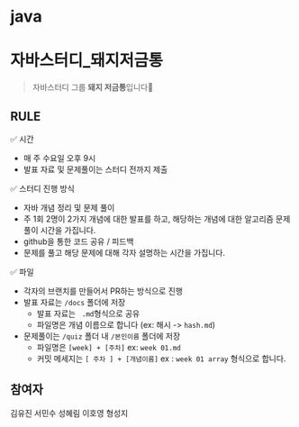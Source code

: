 # java

# 자바스터디_돼지저금통
> 자바스터디 그룹 **돼지 저금통**입니다🐽



## RULE

✅ 시간

- 매 주 수요일 오후 9시 
- 발표 자료 및 문제풀이는 스터디 전까지 제출

✅ 스터디 진행 방식

- 자바 개념 정리 및 문제 풀이
- 주 1회 2명이 2가지 개념에 대한 발표를 하고, 해당하는 개념에 대한 알고리즘 문제 풀이 시간을 가집니다.
- github을 통한 코드 공유 / 피드백
- 문제를 풀고 해당 문제에 대해 각자 설명하는 시간을 가집니다.


✅ 파일

- 각자의 브랜치를 만들어서 PR하는 방식으로 진행
- 발표 자료는 `/docs` 폴더에 저장
  - 발표 자료는 ` .md`형식으로 공유
  - 파일명은 개념 이름으로 합니다 (ex: 해시 -> `hash.md`)
- 문제풀이는 `/quiz` 폴더 내 `/본인이름` 폴더에 저장
  - 파일명은 `[week] + [주차]` ex: `week 01.md`
  - 커밋 메세지는 `[ 주차 ] + [개념이름]` ex : `week 01 array` 형식으로 합니다.



## 참여자

김유진 서민수 성혜림 이호영 형성지

